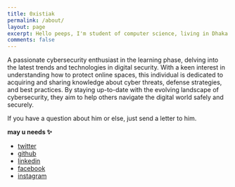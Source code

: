 ```yaml
---
title: 0xistiak
permalink: /about/
layout: page
excerpt: Hello peeps, I'm student of computer science, living in Dhaka. This blog for documentation about my cybersecurity journey.
comments: false
---
```

A passionate cybersecurity enthusiast in the learning phase, delving into the latest trends and technologies in digital security. With a keen interest in understanding how to protect online spaces, this individual is dedicated to acquiring and sharing knowledge about cyber threats, defense strategies, and best practices. By staying up-to-date with the evolving landscape of cybersecurity, they aim to help others navigate the digital world safely and securely.

If you have a question about him or else, just send a letter to him.



**may u needs ✨**

- <a href="https://x.com/0xistiak" target="_blank" rel="noopener">twitter</a>
- <a href="https://github.com/0xistiak" target="_blank" rel="noopener">github</a>
- <a href="https://www.linkedin.com/in/0xistiak" target="_blank" rel="noopener">linkedin</a>
- <a href="https://www.facebook.com/0xistiak" target="_blank" rel="noopener">facebook</a>
- <a href="https://www.instagram.com/0xistiak" target="_blank" rel="noopener">instagram</a>
